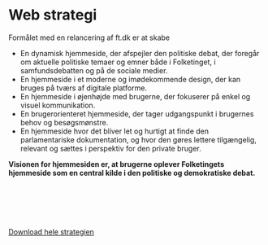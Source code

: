 # Web strategi

Formålet med en relancering af ft.dk er at skabe

* En dynamisk hjemmeside, der afspejler den politiske debat, der foregår om aktuelle politiske temaer og emner både i Folketinget, i samfundsdebatten og på de sociale medier. 
* En hjemmeside i et moderne og imødekommende design, der kan bruges på tværs af digitale platforme. 
* En hjemmeside i øjenhøjde med brugerne, der fokuserer på enkel og visuel kommunikation. 
* En brugerorienteret hjemmeside, der tager udgangspunkt i brugernes behov og besøgsmønstre. 
* En hjemmeside hvor det bliver let og hurtigt at finde den parlamentariske dokumentation, og hvor den gøres lettere tilgængelig, relevant og sættes i perspektiv for den private bruger.

**Visionen for hjemmesiden er, at brugerne oplever Folketingets hjemmeside som en central kilde i den politiske og demokratiske debat.**

<br>
<br>
<br>
<br>
<br>

<div class="centered">
	<a href="#" class="btn btn-download">Download hele strategien</a>
</div>